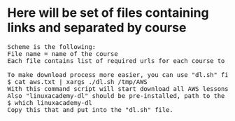 # Here will be set of files containing links and separated by course

<pre>
Scheme is the following:
File name = name of the course
Each file contains list of required urls for each course to download with linuxacademy-dl script

To make download process more easier, you can use "dl.sh" file:
$ cat aws.txt | xargs ./dl.sh /tmp/AWS
With this command script will start download all AWS lessons from the course to /tmp/AWS folder. Folder "AWS" you need to create manually.
Also "linuxacademy-dl" should be pre-installed, path to the binnary you can obtain through:
$ which linuxacademy-dl
Copy this that and put into the "dl.sh" file.
</pre>
